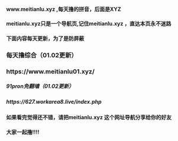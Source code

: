 <h4>www.meitianlu.xyz   ,每天撸的拼音，后面是XYZ</h4>
<h4>meitianlu.xyz只是一个导航页,记住meitianlu.xyz ，直达本页永不迷路</h4>
<h4>下面内容每天更新，为了是防屏蔽</h4>

<h3>每天撸综合（01.02更新）</h3>
<h3>https://www.meitianlu01.xyz/</h3>

<h5>91pron免翻墙（01.02更新）</h5>
<h5>https://627.workarea8.live/index.php</h5>

<h4>如果看完觉得还不错，请把meitianlu.xyz 这个网址导航分享给你的好友</h4>
<h4>大家一起撸!!!!</h4>
